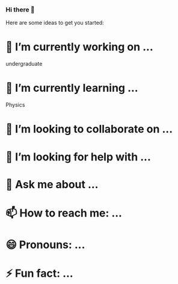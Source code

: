 ### Hi there 👋


Here are some ideas to get you started:

# 🔭 I’m currently working on ... 
undergraduate
# 🌱 I’m currently learning ... 
Physics
# 👯 I’m looking to collaborate on ... 

# 🤔 I’m looking for help with ... 

# 💬 Ask me about ... 

# 📫 How to reach me: ...

# 😄 Pronouns: ...

# ⚡ Fun fact: ...

